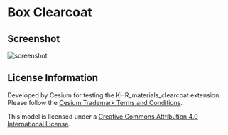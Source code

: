 # Box Clearcoat

## Screenshot

![screenshot](screenshot/screenshot.png)

## License Information

Developed by Cesium for testing the KHR_materials_clearcoat extension. Please follow the [Cesium Trademark Terms and Conditions](https://github.com/AnalyticalGraphicsInc/cesium/wiki/CesiumTrademark.pdf).

This model is licensed under a [Creative Commons Attribution 4.0 International License](http://creativecommons.org/licenses/by/4.0/).
